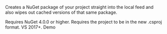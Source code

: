 Creates a NuGet package of your project straight into the local feed and also wipes out cached versions of that same package.

Requires NuGet 4.0.0 or higher.
Requires the project to be in the new .csproj format. VS 2017+. Demo
